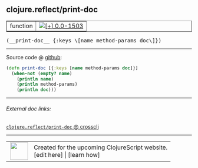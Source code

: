 ## clojure.reflect/print-doc



 <table border="1">
<tr>
<td>function</td>
<td><a href="https://github.com/cljsinfo/cljs-api-docs/tree/0.0-1503"><img valign="middle" alt="[+] 0.0-1503" title="Added in 0.0-1503" src="https://img.shields.io/badge/+-0.0--1503-lightgrey.svg"></a> </td>
</tr>
</table>


 <samp>
(__print-doc__ {:keys \[name method-params doc\]})<br>
</samp>

---







Source code @ [github](https://github.com/clojure/clojurescript/blob/r2843/src/cljs/clojure/reflect.cljs#L38-L42):

```clj
(defn print-doc [{:keys [name method-params doc]}]
  (when-not (empty? name)
    (println name)
    (println method-params)
    (println doc)))
```

<!--
Repo - tag - source tree - lines:

 <pre>
clojurescript @ r2843
└── src
    └── cljs
        └── clojure
            └── <ins>[reflect.cljs:38-42](https://github.com/clojure/clojurescript/blob/r2843/src/cljs/clojure/reflect.cljs#L38-L42)</ins>
</pre>

-->

---



###### External doc links:

[`clojure.reflect/print-doc` @ crossclj](http://crossclj.info/fun/clojure.reflect.cljs/print-doc.html)<br>

---

 <table>
<tr><td>
<img valign="middle" align="right" width="48px" src="http://i.imgur.com/Hi20huC.png">
</td><td>
Created for the upcoming ClojureScript website.<br>
[edit here] | [learn how]
</td></tr></table>

[edit here]:https://github.com/cljsinfo/cljs-api-docs/blob/master/cljsdoc/clojure.reflect_print-doc.cljsdoc
[learn how]:https://github.com/cljsinfo/cljs-api-docs/wiki/cljsdoc-files

<!--

This information was too distracting to show to readers, but I'll leave it
commented here since it is helpful to:

- pretty-print the data used to generate this document
- and show how to retrieve that data



The API data for this symbol:

```clj
{:ns "clojure.reflect",
 :name "print-doc",
 :type "function",
 :signature ["[{:keys [name method-params doc]}]"],
 :source {:code "(defn print-doc [{:keys [name method-params doc]}]\n  (when-not (empty? name)\n    (println name)\n    (println method-params)\n    (println doc)))",
          :title "Source code",
          :repo "clojurescript",
          :tag "r2843",
          :filename "src/cljs/clojure/reflect.cljs",
          :lines [38 42]},
 :full-name "clojure.reflect/print-doc",
 :full-name-encode "clojure.reflect_print-doc",
 :history [["+" "0.0-1503"]]}

```

Retrieve the API data for this symbol:

```clj
;; from Clojure REPL
(require '[clojure.edn :as edn])
(-> (slurp "https://raw.githubusercontent.com/cljsinfo/cljs-api-docs/catalog/cljs-api.edn")
    (edn/read-string)
    (get-in [:symbols "clojure.reflect/print-doc"]))
```

-->
